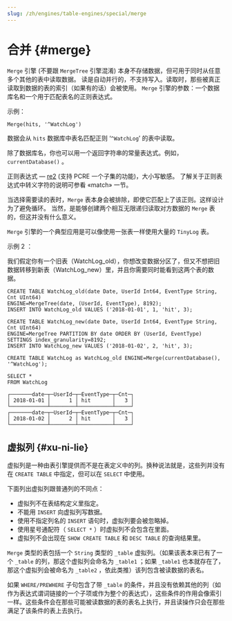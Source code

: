 ```yaml
---
slug: /zh/engines/table-engines/special/merge
---
```

# 合并 {#merge}

`Merge` 引擎 (不要跟 `MergeTree` 引擎混淆) 本身不存储数据，但可用于同时从任意多个其他的表中读取数据。
读是自动并行的，不支持写入。读取时，那些被真正读取到数据的表的索引（如果有的话）会被使用。
`Merge` 引擎的参数：一个数据库名和一个用于匹配表名的正则表达式。

示例：

    Merge(hits, '^WatchLog')

数据会从 `hits` 数据库中表名匹配正则 ‘`^WatchLog`’ 的表中读取。

除了数据库名，你也可以用一个返回字符串的常量表达式。例如， `currentDatabase()` 。

正则表达式 — [re2](https://github.com/google/re2) (支持 PCRE 一个子集的功能)，大小写敏感。
了解关于正则表达式中转义字符的说明可参看 «match» 一节。

当选择需要读的表时，`Merge` 表本身会被排除，即使它匹配上了该正则。这样设计为了避免循环。
当然，是能够创建两个相互无限递归读取对方数据的 `Merge` 表的，但这并没有什么意义。

`Merge` 引擎的一个典型应用是可以像使用一张表一样使用大量的 `TinyLog` 表。

示例 2 ：

我们假定你有一个旧表（WatchLog_old），你想改变数据分区了，但又不想把旧数据转移到新表（WatchLog_new）里，并且你需要同时能看到这两个表的数据。

    CREATE TABLE WatchLog_old(date Date, UserId Int64, EventType String, Cnt UInt64)
    ENGINE=MergeTree(date, (UserId, EventType), 8192);
    INSERT INTO WatchLog_old VALUES ('2018-01-01', 1, 'hit', 3);

    CREATE TABLE WatchLog_new(date Date, UserId Int64, EventType String, Cnt UInt64)
    ENGINE=MergeTree PARTITION BY date ORDER BY (UserId, EventType) SETTINGS index_granularity=8192;
    INSERT INTO WatchLog_new VALUES ('2018-01-02', 2, 'hit', 3);

    CREATE TABLE WatchLog as WatchLog_old ENGINE=Merge(currentDatabase(), '^WatchLog');

    SELECT *
    FROM WatchLog

    ┌───────date─┬─UserId─┬─EventType─┬─Cnt─┐
    │ 2018-01-01 │      1 │ hit       │   3 │
    └────────────┴────────┴───────────┴─────┘
    ┌───────date─┬─UserId─┬─EventType─┬─Cnt─┐
    │ 2018-01-02 │      2 │ hit       │   3 │
    └────────────┴────────┴───────────┴─────┘

## 虚拟列 {#xu-ni-lie}

虚拟列是一种由表引擎提供而不是在表定义中的列。换种说法就是，这些列并没有在 `CREATE TABLE` 中指定，但可以在 `SELECT` 中使用。

下面列出虚拟列跟普通列的不同点：

-   虚拟列不在表结构定义里指定。
-   不能用 `INSERT` 向虚拟列写数据。
-   使用不指定列名的 `INSERT` 语句时，虚拟列要会被忽略掉。
-   使用星号通配符（ `SELECT *` ）时虚拟列不会包含在里面。
-   虚拟列不会出现在 `SHOW CREATE TABLE` 和 `DESC TABLE` 的查询结果里。

`Merge` 类型的表包括一个 `String` 类型的 `_table` 虚拟列。（如果该表本来已有了一个 `_table` 的列，那这个虚拟列会命名为 `_table1` ；如果 `_table1` 也本就存在了，那这个虚拟列会被命名为 `_table2` ，依此类推）该列包含被读数据的表名。

如果 `WHERE/PREWHERE` 子句包含了带 `_table` 的条件，并且没有依赖其他的列（如作为表达式谓词链接的一个子项或作为整个的表达式），这些条件的作用会像索引一样。这些条件会在那些可能被读数据的表的表名上执行，并且读操作只会在那些满足了该条件的表上去执行。
